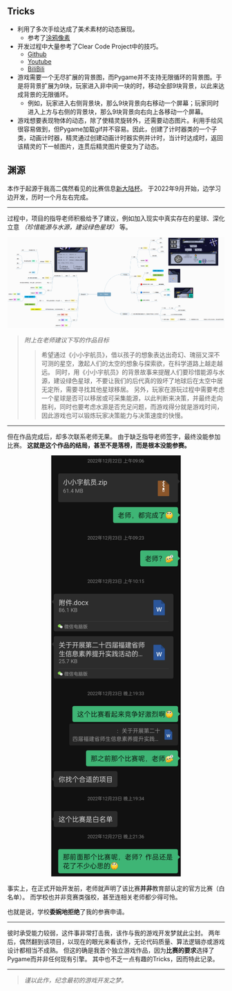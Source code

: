 ## Tricks
- 利用了多次手绘达成了美术素材的动态展现。
    - 参考了[涂鸦像素](https://www.bilibili.com/video/BV1WU4y1T7Dd/)
- 开发过程中大量参考了Clear Code Project中的技巧。
    - [Github](https://github.com/clear-code-projects/PyDew-Valley)
    - [Youtube](https://www.youtube.com/watch?v=R9apl6B_ZgI)
    - [BiliBili](https://www.bilibili.com/video/BV1ia411d7yW/)
- 游戏需要一个无尽扩展的背景图，而Pygame并不支持无限循环的背景图。于是将背景扩展为9块，玩家进入非中间一块的时，移动全部9块背景，以此来达成背景的无限循环。
    - 例如，玩家进入右侧背景块，那么9块背景向右移动一个屏幕；玩家同时进入上方与右侧的背景块，那么9块背景向右向上各移动一个屏幕。
- 游戏想要表现物体的动态，除了使精灵旋转外，还需要动态图片。利用手绘风很容易做到，但Pygame加载gif并不容易。因此，创建了计时器类的一个子类，动画计时器，精灵通过创建动画计时器实例并计时，当计时达成时，返回该精灵的下一帧图片，连贯后精灵图片便变为了动态。

## 渊源
本作于起源于我高二偶然看见的比赛信息[新大陆杯]()。
于2022年9月开始，边学习边开发，历时一个月左右完成。

--- 

过程中，项目的指导老师积极给予了建议，例如加入现实中真实存在的星球、深化立意 *（珍惜能源与水源，建设绿色星球）* 等。

![](/markdownImages/flow.png)

> *附上在老师建议下写的作品目标*
>> 希望通过《小小宇航员》，借以孩子的想象表达出奇幻、瑰丽又深不可测的星空，激起人们的太空的想象与探索欲，在科学道路上越走越远。
>> 同时，用《小小宇航员》的背景故事来提醒人们要珍惜能源与水源，建设绿色星球，不要让我们的后代真的毁坏了地球后在太空中居无定所，需要寻找其他星球移居。
>> 另外，玩家在游玩过程中需要考虑一个星球是否可以移居或可采集能源，以此判断来决策，并最终走向胜利，同时也要考虑水源是否充足问题，而游戏得分就是游戏时间，因此游戏也可以锻炼玩家决策能力与决策速度的快慢。

---

但在作品完成后，却多次联系老师无果。
由于缺乏指导老师签字，最终没能参加比赛。
**这就是这个作品的结局，甚至不是落榜，而是根本没能参赛。**

<div align=center>
<img src="/markdownImages/record.png" width="300" />
</div>

事实上，在正式开始开发前，老师就声明了该比赛**并非**教育部认定的官方比赛（白名单）。
而学校也并非竞赛类强校，甚至连相关老师都少得可怜。

也就是说，学校**委婉地拒绝**了我的参赛申请。

---

彼时承受能力较弱，这件事非常打击我，该作与我的游戏开发梦就此尘封。
两年后，偶然翻到该项目，以现在的眼光来看该作，无论代码质量、算法逻辑亦或游戏设计都相当不成熟。
但这的确是我首个独立游戏作品，因为**比赛的要求**选择了Pygame而并非任何现有引擎。
其中也不乏一点有趣的Tricks，因而特此记录。

---

> *谨以此作，纪念最初的游戏开发之梦。*
